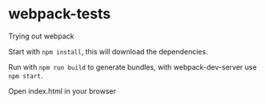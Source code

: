# webpack-tests
Trying out webpack


Start with `npm install`, this will download the dependencies.

Run with `npm run build` to generate bundles, with webpack-dev-server use `npm start`.

Open index.html in your browser